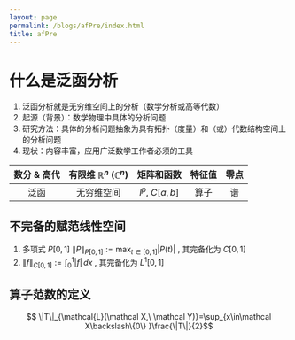 ```yaml
---
layout: page
permalink: /blogs/afPre/index.html
title: afPre
---
```


# 什么是泛函分析
1. 泛函分析就是无穷维空间上的分析（数学分析或高等代数）
2. 起源（背景）：数学物理中具体的分析问题
3. 研究方法：具体的分析问题抽象为具有拓扑（度量）和（或）代数结构空间上的分析问题
4. 现状：内容丰富，应用广泛数学工作者必须的工具

| 数分 & 高代 | 有限维 $\mathbb{R}^n$ ($\mathbb{C}^n$) | 矩阵和函数   | 特征值 | 零点 |
| :---------: | :------------------------------------: | :----------: | :----: | :--: |
| 泛函        | 无穷维空间                             | $l^p$, $C[a,b]$ | 算子   | 谱   |

## 不完备的赋范线性空间

 1. 多项式 $P[0,1]$ $\|P\|_{P[0,1]}:=\max_{t\in[0,1]}{| P(t)|}$ , 其完备化为 $C[0,1]$ 
 2. $\|f\|_{C[0,1]}:=\int^1_{0}|f|\, dx$ , 其完备化为 $L^1[0,1]$ 

## 算子范数的定义

$$
\|T\|_{\mathcal{L}(\mathcal X,\ \mathcal Y)}=\sup_{x\in\mathcal X\backslash\{0\} }\frac{\|T\|}{2}$$